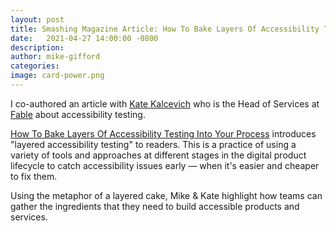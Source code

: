 ```yaml
---
layout: post
title: Smashing Magazine Article: How To Bake Layers Of Accessibility Testing Into Your Process
date:   2021-04-27 14:00:00 -0800
description: 
author: mike-gifford
categories: 
image: card-power.png
---
```


I co-authored an article with [Kate Kalcevich](https://twitter.com/katekalcevich) who is the Head of Services at [Fable](https://makeitfable.com/) about accessibility testing. 

[How To Bake Layers Of Accessibility Testing Into Your Process](https://www.smashingmagazine.com/2021/04/bake-layers-accessibility-testing-process/) introduces "layered accessibility testing" to readers. This is a practice of using a variety of tools and approaches at different stages in the digital product lifecycle to catch accessibility issues early — when it's easier and cheaper to fix them.

Using the metaphor of a layered cake, Mike & Kate highlight how teams can gather the ingredients that they need to build accessible products and services. 
